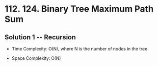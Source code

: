 # 112. 124. Binary Tree Maximum Path Sum

## Solution 1 -- Recursion

* Time Complexity: O(N), where N is the number of nodes in the tree.

* Space Complexity: O(N)
